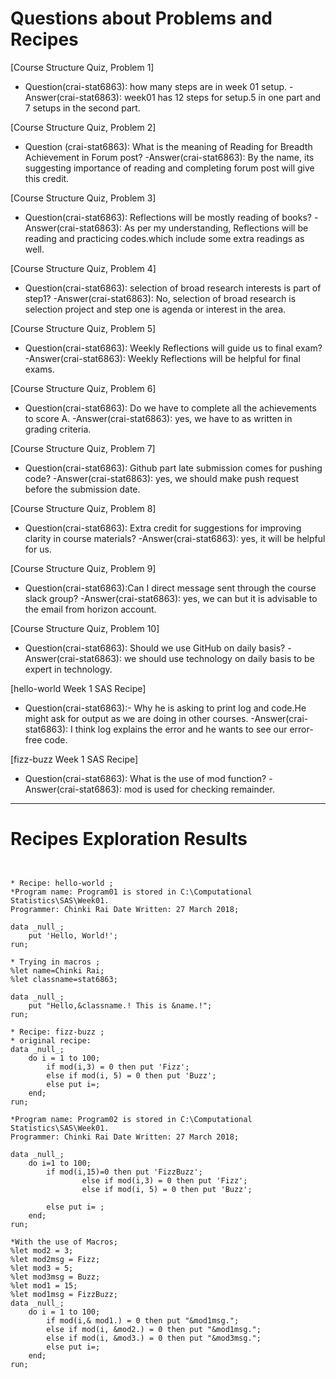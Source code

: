 
# Questions about Problems and Recipes




[Course Structure Quiz, Problem 1]
* Question(crai-stat6863): how many steps are in week 01 setup.
-Answer(crai-stat6863): week01 has 12 steps for setup.5 in one part and 7 setups in the second part.

[Course Structure Quiz, Problem 2]
* Question (crai-stat6863): What is the meaning of Reading for Breadth Achievement in Forum post?
-Answer(crai-stat6863): By the name, its suggesting importance of reading and completing forum post will give this credit.

[Course Structure Quiz, Problem 3]
* Question(crai-stat6863): Reflections will be mostly reading of books?
-Answer(crai-stat6863): As per my understanding, Reflections will be reading and practicing codes.which include some extra readings as well.

[Course Structure Quiz, Problem 4]
* Question(crai-stat6863): selection of broad research interests is part of step1?
-Answer(crai-stat6863): No, selection of broad research is selection project and step one is agenda or interest in the area.

[Course Structure Quiz, Problem 5]
* Question(crai-stat6863): Weekly Reflections will guide us to final exam?
-Answer(crai-stat6863): Weekly Reflections will be helpful for final exams.

[Course Structure Quiz, Problem 6]
* Question(crai-stat6863): Do we have to complete all the achievements to score A.
-Answer(crai-stat6863): yes, we have to as written in grading criteria.

[Course Structure Quiz, Problem 7]
* Question(crai-stat6863): Github part late submission comes for pushing code?
-Answer(crai-stat6863): yes, we should make push request before the submission date.

[Course Structure Quiz, Problem 8]
* Question(crai-stat6863): Extra credit for suggestions for improving clarity in course materials?
-Answer(crai-stat6863): yes, it will be helpful for us.

[Course Structure Quiz, Problem 9]
* Question(crai-stat6863):Can I direct message sent through the course slack group?
-Answer(crai-stat6863): yes, we can but it is advisable to the email from horizon account.

[Course Structure Quiz, Problem 10]
* Question(crai-stat6863): Should we use GitHub on daily basis?
-Answer(crai-stat6863): we should use technology on daily basis to be expert in technology.

[hello-world Week 1 SAS Recipe]
* Question(crai-stat6863):- Why he is asking to print log and code.He might ask for output as we are doing in other courses.
-Answer(crai-stat6863): I think log explains the error and he wants to see our error-free code.

[fizz-buzz Week 1 SAS Recipe]
* Question(crai-stat6863): What is the use of mod function?
-Answer(crai-stat6863): mod is used for checking remainder.






***



# Recipes Exploration Results



```


* Recipe: hello-world ;
*Program name: Program01 is stored in C:\Computational Statistics\SAS\Week01.  
Programmer: Chinki Rai Date Written: 27 March 2018;

data _null_;
    put 'Hello, World!';
run;

* Trying in macros ;
%let name=Chinki Rai;
%let classname=stat6863;

data _null_;
	put "Hello,&classname.! This is &name.!";
run;

* Recipe: fizz-buzz ;
* original recipe:
data _null_;
    do i = 1 to 100;
        if mod(i,3) = 0 then put 'Fizz';
        else if mod(i, 5) = 0 then put 'Buzz';
        else put i=;
    end;
run;

*Program name: Program02 is stored in C:\Computational Statistics\SAS\Week01.  
Programmer: Chinki Rai Date Written: 27 March 2018;

data _null_;
	do i=1 to 100;
		if mod(i,15)=0 then put 'FizzBuzz';
                else if mod(i,3) = 0 then put 'Fizz';
                else if mod(i, 5) = 0 then put 'Buzz';

		else put i= ;
	end;
run;

*With the use of Macros;
%let mod2 = 3;
%let mod2msg = Fizz;
%let mod3 = 5;
%let mod3msg = Buzz;
%let mod1 = 15;
%let mod1msg = FizzBuzz;
data _null_;
    do i = 1 to 100;
        if mod(i,& mod1.) = 0 then put "&mod1msg.";
        else if mod(i, &mod2.) = 0 then put "&mod1msg.";
        else if mod(i, &mod3.) = 0 then put "&mod3msg.";
        else put i=;
    end;
run;




```
